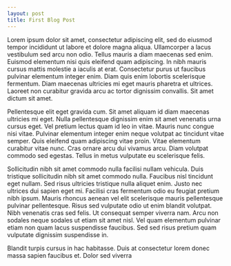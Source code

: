 ```yaml
---
layout: post
title: First Blog Post
---
```


Lorem ipsum dolor sit amet, consectetur adipiscing elit, sed do eiusmod tempor incididunt ut labore et dolore magna aliqua. Ullamcorper a lacus vestibulum sed arcu non odio. Tellus mauris a diam maecenas sed enim. Euismod elementum nisi quis eleifend quam adipiscing. In nibh mauris cursus mattis molestie a iaculis at erat. Consectetur purus ut faucibus pulvinar elementum integer enim. Diam quis enim lobortis scelerisque fermentum. Diam maecenas ultricies mi eget mauris pharetra et ultrices. Laoreet non curabitur gravida arcu ac tortor dignissim convallis. Sit amet dictum sit amet.

Pellentesque elit eget gravida cum. Sit amet aliquam id diam maecenas ultricies mi eget. Nulla pellentesque dignissim enim sit amet venenatis urna cursus eget. Vel pretium lectus quam id leo in vitae. Mauris nunc congue nisi vitae. Pulvinar elementum integer enim neque volutpat ac tincidunt vitae semper. Quis eleifend quam adipiscing vitae proin. Vitae elementum curabitur vitae nunc. Cras ornare arcu dui vivamus arcu. Diam volutpat commodo sed egestas. Tellus in metus vulputate eu scelerisque felis.

Sollicitudin nibh sit amet commodo nulla facilisi nullam vehicula. Duis tristique sollicitudin nibh sit amet commodo nulla. Faucibus nisl tincidunt eget nullam. Sed risus ultricies tristique nulla aliquet enim. Justo nec ultrices dui sapien eget mi. Facilisi cras fermentum odio eu feugiat pretium nibh ipsum. Mauris rhoncus aenean vel elit scelerisque mauris pellentesque pulvinar pellentesque. Risus sed vulputate odio ut enim blandit volutpat. Nibh venenatis cras sed felis. Ut consequat semper viverra nam. Arcu non sodales neque sodales ut etiam sit amet nisl. Vel quam elementum pulvinar etiam non quam lacus suspendisse faucibus. Sed sed risus pretium quam vulputate dignissim suspendisse in.

Blandit turpis cursus in hac habitasse. Duis at consectetur lorem donec massa sapien faucibus et. Dolor sed viverra
